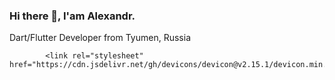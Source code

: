 ### Hi there 👋, I'am Alexandr.

Dart/Flutter Developer from Tyumen, Russia


            <link rel="stylesheet" href="https://cdn.jsdelivr.net/gh/devicons/devicon@v2.15.1/devicon.min.css">
          

<!--
**theivmatic/theivmatic** is a ✨ _special_ ✨ repository because its `README.md` (this file) appears on your GitHub profile.

Here are some ideas to get you started:

- 🔭 I’m currently working on ...
- 🌱 I’m currently learning ...
- 👯 I’m looking to collaborate on ...
- 🤔 I’m looking for help with ...
- 💬 Ask me about ...
- 📫 How to reach me: ...
- 😄 Pronouns: ...
- ⚡ Fun fact: ...
-->
